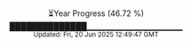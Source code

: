 <p align="center">
⏳Year Progress (46.72 %) <br>
██████████████▁▁▁▁▁▁▁▁▁▁▁▁▁▁▁▁ <br>
<sub>Updated: Fri, 20 Jun 2025 12:49:47 GMT</sub>
</p>

